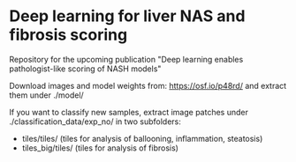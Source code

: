 # Deep learning for liver NAS and fibrosis scoring

Repository for the upcoming publication "Deep learning enables pathologist-like scoring of NASH models"

Download images and model weights from: https://osf.io/p48rd/ and extract them under ./model/

If you want to classify new samples, extract image patches under ./classification_data/exp_no/ in two subfolders:
- tiles/tiles/ (tiles for analysis of ballooning, inflammation, steatosis)
- tiles_big/tiles/ (tiles for analysis of fibrosis)
